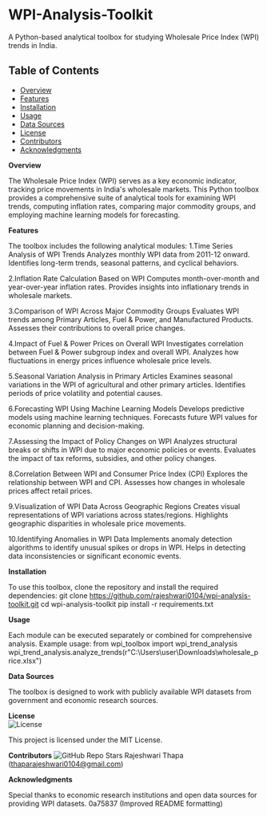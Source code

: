 # WPI-Analysis-Toolkit
A Python-based analytical toolbox for studying Wholesale Price Index (WPI) trends in India.

## Table of Contents  
- [Overview](#overview)  
- [Features](#features)  
- [Installation](#installation)  
- [Usage](#usage)  
- [Data Sources](#data-sources)  
- [License](#license)  
- [Contributors](#contributors)  
- [Acknowledgments](#acknowledgments)  


**Overview**

The Wholesale Price Index (WPI) serves as a key economic indicator, tracking price movements in India's wholesale markets. This Python toolbox provides a comprehensive suite of analytical tools for examining WPI trends, computing inflation rates, comparing major commodity groups, and employing machine learning models for forecasting.

**Features**

The toolbox includes the following analytical modules: 
1.Time Series Analysis of WPI Trends Analyzes monthly WPI data from 2011-12 onward. Identifies long-term trends, seasonal patterns, and cyclical behaviors.

2.Inflation Rate Calculation Based on WPI Computes month-over-month and year-over-year inflation rates. Provides insights into inflationary trends in wholesale markets.

3.Comparison of WPI Across Major Commodity Groups Evaluates WPI trends among Primary Articles, Fuel & Power, and Manufactured Products. Assesses their contributions to overall price changes.

4.Impact of Fuel & Power Prices on Overall WPI Investigates correlation between Fuel & Power subgroup index and overall WPI. Analyzes how fluctuations in energy prices influence wholesale price levels.

5.Seasonal Variation Analysis in Primary Articles Examines seasonal variations in the WPI of agricultural and other primary articles. Identifies periods of price volatility and potential causes.

6.Forecasting WPI Using Machine Learning Models Develops predictive models using machine learning techniques. Forecasts future WPI values for economic planning and decision-making.

7.Assessing the Impact of Policy Changes on WPI Analyzes structural breaks or shifts in WPI due to major economic policies or events. Evaluates the impact of tax reforms, subsidies, and other policy changes.

8.Correlation Between WPI and Consumer Price Index (CPI) Explores the relationship between WPI and CPI. Assesses how changes in wholesale prices affect retail prices.

9.Visualization of WPI Data Across Geographic Regions Creates visual representations of WPI variations across states/regions. Highlights geographic disparities in wholesale price movements.

10.Identifying Anomalies in WPI Data Implements anomaly detection algorithms to identify unusual spikes or drops in WPI. Helps in detecting data inconsistencies or significant economic events.

**Installation**

To use this toolbox, clone the repository and install the required dependencies: git clone https://github.com/rajeshwari0104/wpi-analysis-toolkit.git cd wpi-analysis-toolkit pip install -r requirements.txt

**Usage**

Each module can be executed separately or combined for comprehensive analysis. Example usage: from wpi_toolbox import wpi_trend_analysis wpi_trend_analysis.analyze_trends(r"C:\Users\user\Downloads\wholesale_price.xlsx")

**Data Sources**

The toolbox is designed to work with publicly available WPI datasets from government and economic research sources.

**License**  
![License](https://img.shields.io/badge/license-MIT-blue)  

This project is licensed under the MIT License.

**Contributors**
![GitHub Repo Stars](https://img.shields.io/github/stars/rajeshwari0104/wpi-analysis-toolkit?style=social)
Rajeshwari Thapa (thaparajeshwari0104@gmail.com)

**Acknowledgments**

Special thanks to economic research institutions and open data sources for providing WPI datasets.
 0a75837 (Improved README formatting)
